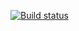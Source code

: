 [![Build status](http://localhost/api/projects/status/1i033gnvce8smjsx/branch/main?svg=true)](http://localhost/project/AppVeyor/testing-the-api-ci/branch/main)
